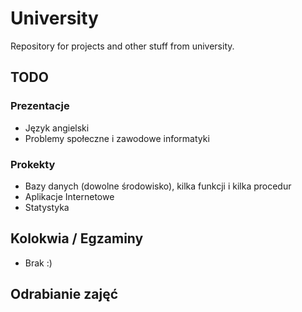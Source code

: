 # University
Repository for projects and other stuff from university.

## TODO
### Prezentacje
- Język angielski
- Problemy społeczne i zawodowe informatyki

### Prokekty
- Bazy danych (dowolne środowisko), kilka funkcji i kilka procedur
- Aplikacje Internetowe
- Statystyka

## Kolokwia / Egzaminy

- Brak :)

## Odrabianie zajęć
